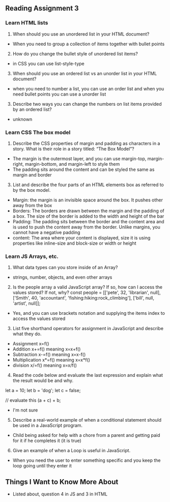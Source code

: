 ## Reading Assignment 3

### Learn HTML lists

1. When should you use an unordered list in your HTML document?

- When you need to group a collection of items together with bullet points

2. How do you change the bullet style of unordered list items?

- in CSS you can use list-style-type

3. When should you use an ordered list vs an unorder list in your HTML document?

- when you need to number a list, you can use an order list and when you need bullet points you can use a unorder list

3. Describe two ways you can change the numbers on list items provided by an ordered list?

- unknown

### Learn CSS The box model

1. Describe the CSS properties of margin and padding as characters in a story. What is their role in a story titled: “The Box Model”?

- The margin is the outermost layer, and you can use margin-top, margin-right, margin-bottom, and margin-left to style them
- The padding sits around the content and can be styled the same as margin and border

3. List and describe the four parts of an HTML elements box as referred to by the box model.

- Margin: the margin is an invisible space around the box. It pushes other away from the box
- Borders: The borders are drawn between the margin and the padding of a box. The size of the border is added to the width and height of the bar
- Padding: The padding sits between the border and the content area and is used to push the content away from the border. Unlike margins, you cannot have a negative padding
- content: The area where your content is displayed, size it is using properties like inline-size and block-size or width or height

### Learn JS Arrays, etc. 

1. What data types can you store inside of an Array?

- strings, number, objects, and even other arrays

2. Is the people array a valid JavaScript array? If so, how can I access the values stored? If not, why?
 const people = [['pete', 32, 'librarian', null], ['Smith', 40, 'accountant', 'fishing:hiking:rock_climbing'], ['bill', null, 'artist', null]];

- Yes, and you can use brackets notation and supplying the items index to access the values stored

3. List five shorthand operators for assignment in JavaScript and describe what they do.
 
 - Assignment x=f()
 - Addition x+=f() meaning x=x+f()
 - Subtraction x-=f() meaning x=x-f()
 - Multiplication x*=f() meaning x=x*f()
 - division x/=f() meaning x=x/f()

4. Read the code below and evaluate the last expression and explain what the result would be and why.

 let a = 10;
 let b = 'dog';
 let c = false;

 // evaluate this
 (a + c) + b;

- I'm not sure

5. Describe a real-world example of when a conditional statement should be used in a JavaScript program.

- Child being asked for help with a chore from a parent and getting paid for it if he completes it (it is true)

6. Give an example of when a Loop is useful in JavaScript.

- When you need the user to enter something specific and you keep the loop going until they enter it

## Things I Want to Know More About

- Listed about, question 4 in JS and 3 in HTML 
